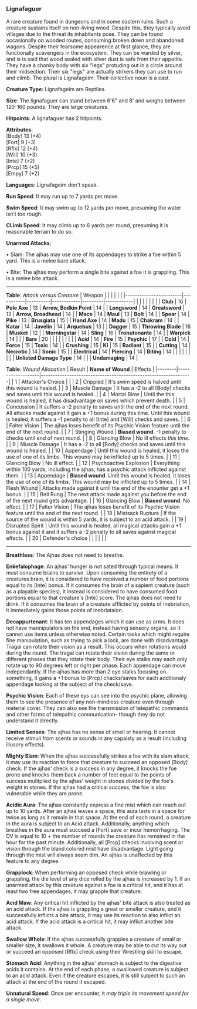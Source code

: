 ### Lignafaguer
A rare creature found in dungeons and in some eastern ruins. Such a creature sustains itself on non-living wood. Despite this, they typically avoid villages due to the threat its inhabitants pose. They can be found occasionally on wooded routes, consuming broken down and abandoned wagons. Despite their fearsome appearence at first glance, they are functionally scavengers in the ecosystem. They can be warded by silver, and is is said that wood sealed with silver dust is safe from their appetite. They have a chonky body with six "legs" protuding out in a circle around their midsection. Their six "legs" are actually strikers they can use to run and climb. The plural is Lignafageim. Their collective noun is a cast.

**Creature Type**: Lignafageim are Reptiles.

**Size**: The lignafaguer can stand between 6'6" and 8' and weighs between 120-160 pounds. They are large creatures.

**Hitpoints**: A lignafaguer has 2 hitpoints.

**Attributes**:  
[Body] 13 (+4)  
[Fort] 9 (+3)  
[Rflx] 12 (+4)  
[Will] 10 (+3)  
[Inte] 7 (+2)  
[Prcp] 15 (+5)  
[Empy] 7 (+2)  

**Languages**: Lignafageim don't speak.

**Run Speed**: It may run up to 7 yards per move.

**Swim Speed**: It may swim up to 12 yards per move, presuming the water isn’t too rough.

**CLimb Speed**: It may climb up to 6 yards per round, presuming it is reasonable terrain to do so.

**Unarmed Attacks**;

 • Slam: The ajhas may use one of its appendages to strike a foe within 5 yard. This is a melee bare attack.

 • Bite: The ajhas may perform a single bite against a foe it is grappling. This is a melee bite attack.

-----

**Table**: *Attack versus Creature*
| Weapon                 |          |            |         |            |         |
|------------------------|-----------|----------|------------|---------|------------|
|                        |          |            |         |            |         |
| **Club**                   | 16     | **Pole Axe** | 13     | **Arrow, Bodkin Point**    | 14    |
| **Longsword**              | 14     | **Greatsword** | 13     | **Arrow, Broadhead**       | 14    |
| **Mace**                   | 14     | **Maul** | 13     | **Bolt** | 14    |
| **Spear**                  | 14     | **Pike** | 13     | **Brusgiata** | 15     |
| **Hand Axe**               | 14     | **Madu** | 15     | **Chakram** | 14    |
| **Katar**                  | 14     | **Javelin** | 14  | **Arquebus** | 13    |
| **Dagger**                 | 15     | **Throwing Blade** |  16  | **Musket** | 12    |
| **Morningstar**            | 14     | **Sling** | 16    | **Tronutonante** | 14    |
| **Warpick**                | 14     |          |          |   **Bare** |  20  |
|                        |           |          |            |         |            |
| **Acid**                   | 14     | **Fire** | 15     | **Psychic** | 17     |
| **Cold**                   | 14     | **Force** | 15     | **Toxic**  | 14     |
| **Crushing**               | 15     | **Ki** | 15     | **Radiant** | 15     |
| **Cutting**                | 14     | **Necrotic** | 14     | **Sonic** | 15    |
| **Electrical**             | 14     | **Piercing** | 14     | **Biting** | 14    |
|                        |           |          |            |         |            |
| **Unlisted Damage Type** | 14 |    |     | **Undamaging** | 14 |



**Table**: *Wound Allocation* 
| Result | **Name of Wound** | Effects                                                        |
|--------|-------------------|----------------------------------------------------------------|
|   1    | Attacker's Choice |                                                                |
|   2    | Crippled          | It's swim speed is halved until this wound is healed.      |
|   3    | Muscle Damage     | It has a -2 to all [Body] checks and saves until this wound is healed. |
|   4    | Mortal Blow       | Until the this wound is healed, it has disadvantage on saves which prevent death. |
|   5    | Concussion      | It suffers a -2 penalty to saves until the end of the next round. All attacks made against it gain a +1 bonus during this time. Until this wound is healed, it suffers a -1 penalty to all [Inte] and [Will] checks and saves. |
|   6    | Falter Vision     | The ajhas loses benefit of its Psychic Vision feature until the end of the next round. |
|   7    | Stinging Wound    | **Biased wound**. -1 penalty to checks until end of next round. |
|   8    | Glancing Blow     | No ill effects _this time_.                                     |
|   9    | Muscle Damage     | It has a -2 to all [Body] checks and saves until this wound is healed. |
|   10   | Appendage         | Until this wound is healed, it loses the use of one of its limbs. This wound may be inflicted up to 5 times. |
|   11   | Glancing Blow     | No ill effect. |
|   12   | Psychoactive Explosion | Everything within 100 yards, including the ajhas, has a psychic attack inflicted against them. |
|   13   | Appendage         | **Biased wound**. Until this wound is healed, it loses the use of one of its limbs. This wound may be inflicted up to 5 times. |
|   14   | Flesh Wound       | Attacks made against it until the end of the enounter get a +1 bonus. |
|   15   | Bell Rung         | The next attack made against you before the end of the next round gets advantage.  |
|   16   | Glancing Blow     | **Biased wound**. No effect. |
|   17   | Falter Vision     | The ajhas loses benefit of its Psychic Vision feature until the end of the next round. |
|   18   | Mistsack Rupture  | If the source of the wound is within 5 yards, it is subject to an acid attack. |
|   19   | Disrupted Spirit  | Until this wound is healed, all magical attacks gain a +1 bonus against it and it suffers a -2 penalty to all saves against magical effects. |
|   20   | Defender's choice |                                   |
|        |                                                |                                   |

-----

**Breathless**: The Ajhas does not need to breathe.

**Enkefalophage**: An ajhas' hunger is not sated through typical means. It must consume brains to survive. Upon consuming the entirety of a creatures brain, it is considered to have received a number of food portions equal to its [Inte] bonus. If it consumes the brain of a sapient creature (such as a playable species), it instead is considered to have consumed food portions equal to that creature's [Inte] score. The ajhas does not need to drink. If it consumes the brain of a creature afflicted by points of inebriation, it immediately  gains those points of inebriataion.

**Decappurtenant**: It has ten appendages which it can use as arms. It does not have mannipulators on the end, instead having sensory organs, so it cannot use items unless otherwise noted. Certain tasks which might require fine manipulation, such as trying to pick a lock, are done with disadvantage. Tragai can rotate their vision as a result. This occurs when rotations would during the round. The tragai can rotate their vision during the same or different phases that they rotate their body. Their eye stalks may each only rotate up to 90 degrees left or right per phase. Each appendage can move independantly. If the ajhas has more than 2 eye stalks focusing on something, it gains a +1 bonus to [Prcp] chacks/saves for each additionaly appendage looking at the subject of the check/save. 

**Psychic Vision**: Each of these eys can see into the psychic plane, allowing them to see the presence of any non-mindless creature even through material cover. They can also see the transmission of telepathic commands and other forms of telepathic communication- though they do not understand it directly.

**Limited Senses**: The ajhas has no sense of smell or hearing. It cannot receive stimuli from scents or sounds in any capaisty as a result (including illusory effects).

**Mighty Slam**: When the ajhas successfully strikes a foe with its slam attack, it may use its reaction to force that creature to succeed an opposed [Body] check. If the ajhas' check is a success in any degree, it knocks the foe prone and knocks them back a number of feet equal to the points of success mulitplied by the ajhas' weight in stones divided by the foe's weight in stones. If the ajhas had a critical success, the foe is also vulnerable while they are prone.

**Acidic Aura**: The ajhas constantly express a fine mist which can reach out up to 10 yards. After an ajhas leaves a space, this aura lasts in a space for twice as long as it remain in that space. At the end of each round, a creature in the aura is subject to an Acid attack. Additionally, anything which breathes in the aura must succeed a [Fort] save or incur hemorrhaging. The DV is equal to 10 + the number of rounds the creature has remained in the hour for the past minute. Additionally, all [Prcp] checks involving scent or vision through the bland colored mist have disadvantage. Light going through the mist will always seem dim. An ajhas is unaffected by this feature to any degree.

**Grapplock**: When performing an opposed check while brawling or grappling, the die level of any dice rolled by the ajhas is increased by 1. If an unarmed attack by this creature against a foe is a critical hit, and it has at least two free appendages, it may grapple that creature.

**Acid Maw**: Any critical hit inflicted by the ajhas' bite attack is also treated as an acid attack. If the ajhas is grappling a great or smaller creature, and it successfully inflicts a bite attack, it may use its reaction to also inflict an acid attack. If the acid attack is a critical hit, it may inflict another bite attack.

**Swallow Whole**: If the ajhas successfully grapples a creature of small or smaller size, it swallows it whole. A creature may be able to cut its way out or succeed an opposed [Rflx] check using their Wrestling skill to escape.

**Stomach Acid**: Anything in the ajhas' stomach is subject to the digestive acids it contains. At the end of each phase, a swallowed creature is subject to an acid attack. Even if the creature escapes, it is still subject to such an attack at the end of the round it escaped.

**Unnatural Speed**: Once per encounter, it *may triple its movement speed for a single move*.
